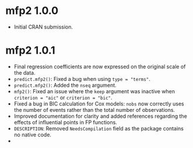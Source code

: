 # mfp2 1.0.0

* Initial CRAN submission.

# mfp2 1.0.1

* Final regression coefficients are now expressed on the original scale of the data.
* `predict.mfp2()`: Fixed a bug when using `type = "terms"`.
* `predict.mfp2()`: Added the `nseq` argument.
* `mfp2()`: Fixed an issue where the `keep` argument was inactive when `criterion = "aic"` or `criterion = "bic"`.
* Fixed a bug in BIC calculation for Cox models: `nobs` now correctly uses the number of events rather than the total number of observations.
* Improved documentation for clarity and added references regarding the effects of influential points in FP functions.
* `DESCRIPTION`: Removed `NeedsCompilation` field as the package contains no native code.
* 